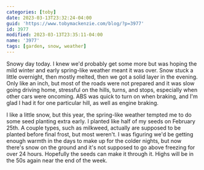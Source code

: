 ```yaml
---
categories: [toby]
date: 2023-03-13T23:32:24-04:00
guid: 'https://www.tobymackenzie.com/blog/?p=3977'
id: 3977
modified: 2023-03-13T23:35:11-04:00
name: '3977'
tags: [garden, snow, weather]
---
```


Snowy day today.<!--more-->  I knew we'd probably get some more but was hoping the mild winter and early spring-like weather meant it was over.  Snow stuck a little overnight, then mostly melted, then we got a solid layer in the evening.  Only like an inch, but most of the roads were not prepared and it was slow going driving home, stressful on the hills, turns, and stops, especially when other cars were oncoming.  ABS was quick to turn on when braking, and I'm glad I had it for one particular hill, as well as engine braking.

I like a little snow, but this year, the spring-like weather tempted me to do some seed planting extra early.  I planted like half of my seeds on February 25th.  A couple types, such as milkweed, actually are supposed to be planted before final frost, but most weren't.  I was figuring we'd be getting enough warmth in the days to make up for the colder nights, but now there's snow on the ground and it's not supposed to go above freezing for over 24 hours.  Hopefully the seeds can make it through it.  Highs will be in the 50s again near the end of the week.
